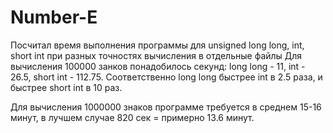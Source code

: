 # Number-E
Посчитал время выполнения программы для unsigned long long, int, short int при разных точностях вычисления в отдельные файлы
Для вычисления 100000 занков понадобилось секунд: long long - 11, int - 26.5, short int - 112.75.
Соответственно long long быстрее int в 2.5 раза, и быстрее short int в 10 раз.

Для вычисления 1000000 знаков программе требуется в среднем 15-16 минут, в лучшем случае 820 сек = примерно 13.6 минут.
